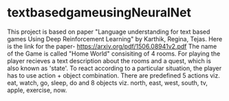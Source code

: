 # textbasedgameusingNeuralNet
This project is based on paper "Language understanding for text based games Using Deep Reinforcement Learning" by Karthik, Regina, Tejas. Here is the link for the paper- https://arxiv.org/pdf/1506.08941v2.pdf
The name of the Game is called "Home World" consisiting of 4 rooms.
For playing the player recieves a text description about the rooms and a quest, which is also known as 'state'. To react according to a particular situation, the player has to use action + object combination. There are predefined 5 actions viz. eat, watch, go, sleep, do and 8 objects viz. north, east, west, south, tv, apple, exercise, now.
